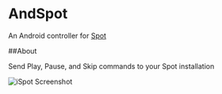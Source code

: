 AndSpot
=======

An Android controller for [Spot](https://github.com/minton/Spot)

##About

Send Play, Pause, and Skip commands to your Spot installation

![iSpot Screenshot](https://s3.amazonaws.com/andspot/Screenshot_2014-02-14-00-36-36.png)

